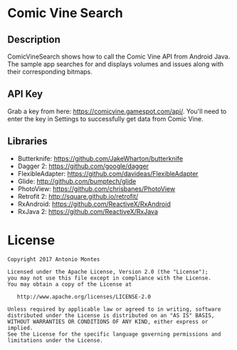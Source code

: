 Comic Vine Search
=================

## Description

ComicVineSearch shows how to call the Comic Vine API from Android Java.  The sample app searches for and displays volumes and issues along with their corresponding bitmaps.

## API Key

Grab a key from here: https://comicvine.gamespot.com/api/.  You'll need to enter the key in Settings to successfully get data from Comic Vine.

## Libraries

* Butterknife: https://github.com/JakeWharton/butterknife
* Dagger 2: https://github.com/google/dagger
* FlexibleAdapter: https://github.com/davideas/FlexibleAdapter
* Glide: http://github.com/bumptech/glide
* PhotoView: https://github.com/chrisbanes/PhotoView
* Retrofit 2: http://square.github.io/retrofit/
* RxAndroid: https://github.com/ReactiveX/RxAndroid
* RxJava 2: https://github.com/ReactiveX/RxJava

License
=======

    Copyright 2017 Antonio Montes

    Licensed under the Apache License, Version 2.0 (the "License");
    you may not use this file except in compliance with the License.
    You may obtain a copy of the License at

       http://www.apache.org/licenses/LICENSE-2.0

    Unless required by applicable law or agreed to in writing, software
    distributed under the License is distributed on an "AS IS" BASIS,
    WITHOUT WARRANTIES OR CONDITIONS OF ANY KIND, either express or implied.
    See the License for the specific language governing permissions and
    limitations under the License.